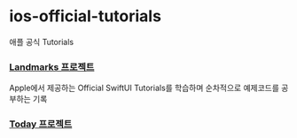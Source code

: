 # ios-official-tutorials
애플 공식 Tutorials

### [Landmarks 프로젝트](https://github.com/Keeplo/ios-official-tutorials/tree/master/Landmarks/Landmarks)
Apple에서 제공하는 Official SwiftUI Tutorials를 학습하며 순차적으로 예제코드를 공부하는 기록

### [Today 프로젝트]()
